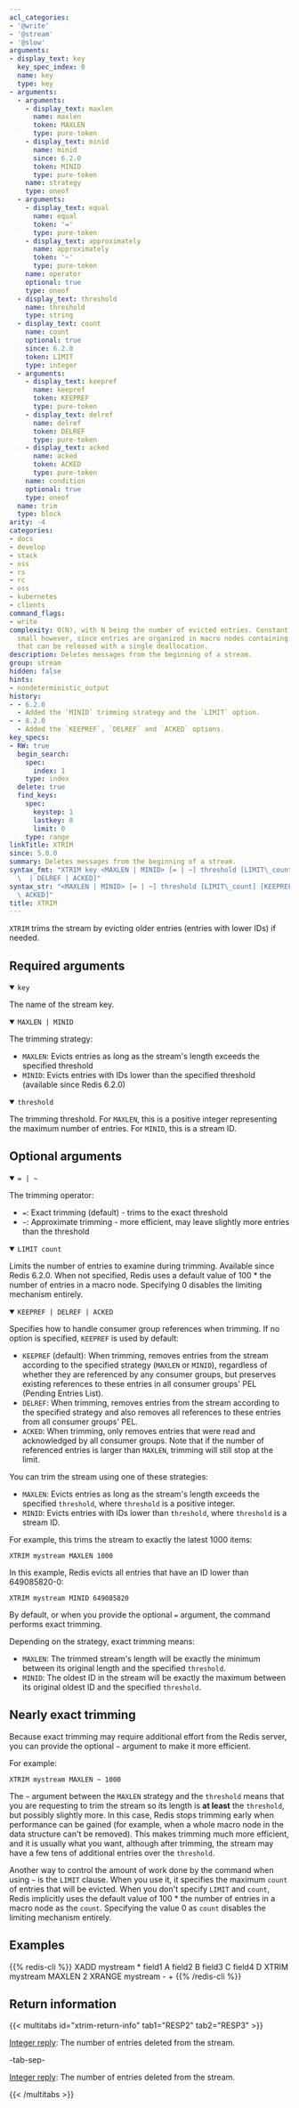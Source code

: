 ```yaml
---
acl_categories:
- '@write'
- '@stream'
- '@slow'
arguments:
- display_text: key
  key_spec_index: 0
  name: key
  type: key
- arguments:
  - arguments:
    - display_text: maxlen
      name: maxlen
      token: MAXLEN
      type: pure-token
    - display_text: minid
      name: minid
      since: 6.2.0
      token: MINID
      type: pure-token
    name: strategy
    type: oneof
  - arguments:
    - display_text: equal
      name: equal
      token: '='
      type: pure-token
    - display_text: approximately
      name: approximately
      token: '~'
      type: pure-token
    name: operator
    optional: true
    type: oneof
  - display_text: threshold
    name: threshold
    type: string
  - display_text: count
    name: count
    optional: true
    since: 6.2.0
    token: LIMIT
    type: integer
  - arguments:
    - display_text: keepref
      name: keepref
      token: KEEPREF
      type: pure-token
    - display_text: delref
      name: delref
      token: DELREF
      type: pure-token
    - display_text: acked
      name: acked
      token: ACKED
      type: pure-token
    name: condition
    optional: true
    type: oneof
  name: trim
  type: block
arity: -4
categories:
- docs
- develop
- stack
- oss
- rs
- rc
- oss
- kubernetes
- clients
command_flags:
- write
complexity: O(N), with N being the number of evicted entries. Constant times are very
  small however, since entries are organized in macro nodes containing multiple entries
  that can be released with a single deallocation.
description: Deletes messages from the beginning of a stream.
group: stream
hidden: false
hints:
- nondeterministic_output
history:
- - 6.2.0
  - Added the `MINID` trimming strategy and the `LIMIT` option.
- - 8.2.0
  - Added the `KEEPREF`, `DELREF` and `ACKED` options.
key_specs:
- RW: true
  begin_search:
    spec:
      index: 1
    type: index
  delete: true
  find_keys:
    spec:
      keystep: 1
      lastkey: 0
      limit: 0
    type: range
linkTitle: XTRIM
since: 5.0.0
summary: Deletes messages from the beginning of a stream.
syntax_fmt: "XTRIM key <MAXLEN | MINID> [= | ~] threshold [LIMIT\_count] [KEEPREF\n\
  \  | DELREF | ACKED]"
syntax_str: "<MAXLEN | MINID> [= | ~] threshold [LIMIT\_count] [KEEPREF | DELREF |\
  \ ACKED]"
title: XTRIM
---
```


`XTRIM` trims the stream by evicting older entries (entries with lower IDs) if needed.

## Required arguments

<details open>
<summary><code>key</code></summary>

The name of the stream key.
</details>

<details open>
<summary><code>MAXLEN | MINID</code></summary>

The trimming strategy:
- `MAXLEN`: Evicts entries as long as the stream's length exceeds the specified threshold
- `MINID`: Evicts entries with IDs lower than the specified threshold (available since Redis 6.2.0)
</details>

<details open>
<summary><code>threshold</code></summary>

The trimming threshold. For `MAXLEN`, this is a positive integer representing the maximum number of entries. For `MINID`, this is a stream ID.
</details>

## Optional arguments

<details open>
<summary><code>= | ~</code></summary>

The trimming operator:
- `=`: Exact trimming (default) - trims to the exact threshold
- `~`: Approximate trimming - more efficient, may leave slightly more entries than the threshold
</details>

<details open>
<summary><code>LIMIT count</code></summary>

Limits the number of entries to examine during trimming. Available since Redis 6.2.0. When not specified, Redis uses a default value of 100 * the number of entries in a macro node. Specifying 0 disables the limiting mechanism entirely.
</details>

<details open>
<summary><code>KEEPREF | DELREF | ACKED</code></summary>

Specifies how to handle consumer group references when trimming. If no option is specified, `KEEPREF` is used by default:

- `KEEPREF` (default): When trimming, removes entries from the stream according to the specified strategy (`MAXLEN` or `MINID`), regardless of whether they are referenced by any consumer groups, but preserves existing references to these entries in all consumer groups' PEL (Pending Entries List).
- `DELREF`: When trimming, removes entries from the stream according to the specified strategy and also removes all references to these entries from all consumer groups' PEL.
- `ACKED`: When trimming, only removes entries that were read and acknowledged by all consumer groups. Note that if the number of referenced entries is larger than `MAXLEN`, trimming will still stop at the limit.
</details>

You can trim the stream using one of these strategies:

* `MAXLEN`: Evicts entries as long as the stream's length exceeds the specified `threshold`, where `threshold` is a positive integer.
* `MINID`: Evicts entries with IDs lower than `threshold`, where `threshold` is a stream ID.

For example, this trims the stream to exactly the latest 1000 items:

```
XTRIM mystream MAXLEN 1000
```

In this example, Redis evicts all entries that have an ID lower than 649085820-0:

```
XTRIM mystream MINID 649085820
```

By default, or when you provide the optional `=` argument, the command performs exact trimming.

Depending on the strategy, exact trimming means:

* `MAXLEN`: The trimmed stream's length will be exactly the minimum between its original length and the specified `threshold`.
* `MINID`: The oldest ID in the stream will be exactly the maximum between its original oldest ID and the specified `threshold`.

Nearly exact trimming
---

Because exact trimming may require additional effort from the Redis server, you can provide the optional `~` argument to make it more efficient.

For example:

```
XTRIM mystream MAXLEN ~ 1000
```

The `~` argument between the `MAXLEN` strategy and the `threshold` means that you are requesting to trim the stream so its length is **at least** the `threshold`, but possibly slightly more.
In this case, Redis stops trimming early when performance can be gained (for example, when a whole macro node in the data structure can't be removed).
This makes trimming much more efficient, and it is usually what you want, although after trimming, the stream may have a few tens of additional entries over the `threshold`.

Another way to control the amount of work done by the command when using `~` is the `LIMIT` clause.
When you use it, it specifies the maximum `count` of entries that will be evicted.
When you don't specify `LIMIT` and `count`, Redis implicitly uses the default value of 100 * the number of entries in a macro node as the `count`.
Specifying the value 0 as `count` disables the limiting mechanism entirely.

## Examples

{{% redis-cli %}}
XADD mystream * field1 A field2 B field3 C field4 D
XTRIM mystream MAXLEN 2
XRANGE mystream - +
{{% /redis-cli %}}

## Return information

{{< multitabs id="xtrim-return-info" 
    tab1="RESP2" 
    tab2="RESP3" >}}

[Integer reply](../../develop/reference/protocol-spec#integers): The number of entries deleted from the stream.

-tab-sep-

[Integer reply](../../develop/reference/protocol-spec#integers): The number of entries deleted from the stream.

{{< /multitabs >}}
